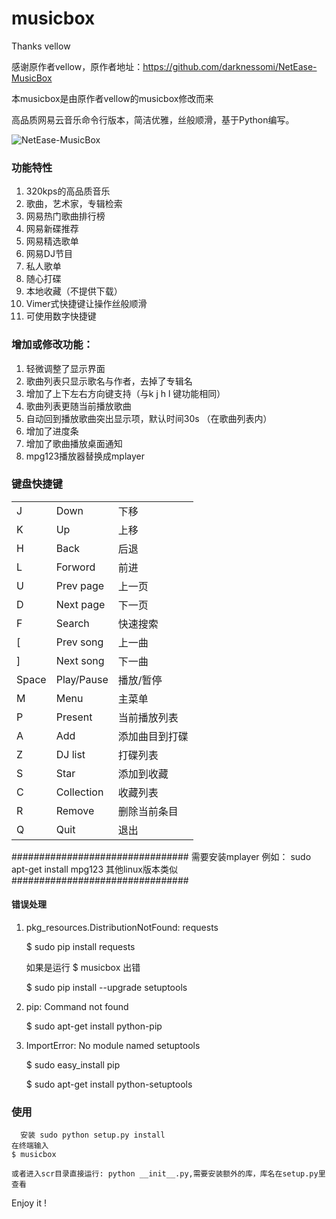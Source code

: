 musicbox
=================
Thanks vellow

感谢原作者vellow，原作者地址：https://github.com/darknessomi/NetEase-MusicBox

本musicbox是由原作者vellow的musicbox修改而来

高品质网易云音乐命令行版本，简洁优雅，丝般顺滑，基于Python编写。

![NetEase-MusicBox](http://a.picphotos.baidu.com/album/s%3D1100%3Bq%3D90/sign=8db895d723a446237acaa163a812497f/a686c9177f3e670929a7aa5238c79f3df9dc55fc.jpg)

### 功能特性

1. 320kps的高品质音乐
2. 歌曲，艺术家，专辑检索
3. 网易热门歌曲排行榜
4. 网易新碟推荐
5. 网易精选歌单
6. 网易DJ节目
7. 私人歌单
8. 随心打碟
9. 本地收藏（不提供下载）
10. Vimer式快捷键让操作丝般顺滑
11. 可使用数字快捷键

### 增加或修改功能：
1. 轻微调整了显示界面
2. 歌曲列表只显示歌名与作者，去掉了专辑名
3. 增加了上下左右方向键支持（与k j h l 键功能相同）
4. 歌曲列表更随当前播放歌曲
5. 自动回到播放歌曲突出显示项，默认时间30s （在歌曲列表内）
6. 增加了进度条
7. 增加了歌曲播放桌面通知
8. mpg123播放器替换成mplayer
### 键盘快捷键

<table>
	<tr> <td>J</td> <td>Down</td> <td>下移</td> </tr>
	<tr> <td>K</td> <td>Up</td> <td>上移</td> </tr>
	<tr> <td>H</td> <td>Back</td> <td>后退</td> </tr>
	<tr> <td>L</td> <td>Forword</td> <td>前进</td> </tr>
	<tr> <td>U</td> <td>Prev page</td> <td>上一页</td> </tr>
	<tr> <td>D</td> <td>Next page</td> <td>下一页</td> </tr>
	<tr> <td>F</td> <td>Search</td> <td>快速搜索</td> </tr>
	<tr> <td>[</td> <td>Prev song</td> <td>上一曲</td> </tr>
	<tr> <td>]</td> <td>Next song</td> <td>下一曲</td> </tr>
	<tr> <td>Space</td> <td>Play/Pause</td> <td>播放/暂停</td> </tr>
	<tr> <td>M</td> <td>Menu</td> <td>主菜单</td> </tr>
	<tr> <td>P</td> <td>Present</td> <td>当前播放列表</td> </tr>
	<tr> <td>A</td> <td>Add</td> <td>添加曲目到打碟</td> </tr>
	<tr> <td>Z</td> <td>DJ list</td> <td>打碟列表</td> </tr>
	<tr> <td>S</td> <td>Star</td> <td>添加到收藏</td> </tr>
	<tr> <td>C</td> <td>Collection</td> <td>收藏列表</td> </tr>
	<tr> <td>R</td> <td>Remove</td> <td>删除当前条目</td> </tr>
	<tr> <td>Q</td> <td>Quit</td> <td>退出</td> </tr>
</table>

################################
 需要安装mplayer
 例如：
 sudo apt-get install mpg123
 其他linux版本类似 
################################	


#### 错误处理

1. pkg_resources.DistributionNotFound: requests
	
	$ sudo pip install requests

    如果是运行 $ musicbox 出错

	$ sudo pip install --upgrade setuptools

2. pip: Command not found

	$ sudo apt-get install python-pip

3. ImportError: No module named setuptools
    
    $ sudo easy_install pip
    
    $ sudo apt-get install python-setuptools
	
### 使用
      安装 sudo python setup.py install
    在终端输入
	$ musicbox

    或者进入scr目录直接运行: python __init__.py,需要安装额外的库，库名在setup.py里查看

Enjoy it !


